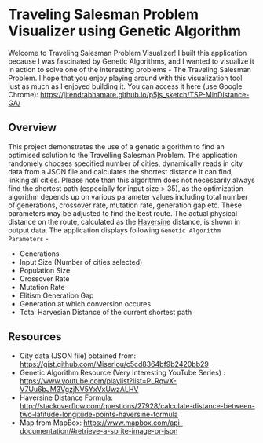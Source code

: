 # Traveling Salesman Problem Visualizer using Genetic Algorithm

Welcome to Traveling Salesman Problem Visualizer! I built this application because I was fascinated by Genetic Algorithms, and I wanted to visualize it in action to solve one of the interesting problems - The Traveling Salesman Problem. I hope that you enjoy playing around with this visualization tool just as much as I enjoyed building it. You can access it here (use Google Chrome):  https://jitendrabhamare.github.io/p5js_sketch/TSP-MinDistance-GA/

## Overview
This project demonstrates the use of a genetic algorithm to find an optimised solution to the Travelling Salesman Problem. The application randomely chooses specified number of cities, dynamically reads in city data from a JSON file and calculates the shortest distance it can find, linking all cities. Please note than this algorithm does not necessarily always find the shortest path (especially for input size > 35), as the optimization algorithm depends up on various parameter values including total number of generations, crossover rate, mutation rate, generation gap etc. These parameters may be adjusted to find the best route. The actual physical distance on the route, calculated as the [Haversine](https://en.wikipedia.org/wiki/Haversine_formula) distance, is shown in output data. The application displays following `Genetic Algorithm Parameters` - 
- Generations
- Input Size (Number of cities selected)
- Population Size
- Crossover Rate
- Mutation Rate
- Elitism Generation Gap
- Generation at which conversion occures
- Total Harvesian Distance of the current shortest path

## Resources
- City data (JSON file) obtained from: https://gist.github.com/Miserlou/c5cd8364bf9b2420bb29
- Genetic Algorithm Resource (Very Interesting YouTube Series) : https://www.youtube.com/playlist?list=PLRqwX-V7Uu6bJM3VgzjNV5YxVxUwzALHV
- Haversine Distance Formula:
http://stackoverflow.com/questions/27928/calculate-distance-between-two-latitude-longitude-points-haversine-formula
- Map from MapBox: https://www.mapbox.com/api-documentation/#retrieve-a-sprite-image-or-json
